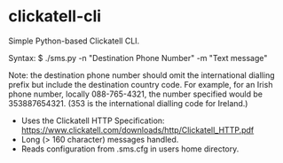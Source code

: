 # clickatell-cli
Simple Python-based Clickatell CLI.

Syntax: $ ./sms.py -n "Destination Phone Number" -m "Text message"

Note: the destination phone number should omit the international dialling prefix but include the destination 
country code. For example, for an Irish phone number, locally 088-765-4321, the number specified would be 353887654321.
(353 is the international dialling code for Ireland.)

 * Uses the Clickatell HTTP Specification: https://www.clickatell.com/downloads/http/Clickatell_HTTP.pdf
 * Long (> 160 character) messages handled.
 * Reads configuration from .sms.cfg in users home directory.

